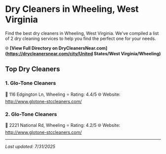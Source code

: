 # Dry Cleaners in Wheeling, West Virginia

Find the best dry cleaners in Wheeling, West Virginia. We've compiled a list of 2 dry cleaning services to help you find the perfect one for your needs.

🌐 **[View Full Directory on DryCleanersNear.com](https://drycleanersnear.com/city/United States/West Virginia/Wheeling)**

## Top Dry Cleaners

### 1. Glo-Tone Cleaners
📍 116 Edgington Ln, Wheeling
⭐ Rating: 4.4/5
🌐 Website: http://www.glotone-stccleaners.com/

### 2. Glo-Tone Cleaners
📍 2221 National Rd, Wheeling
⭐ Rating: 4.2/5
🌐 Website: http://www.glotone-stccleaners.com/


---

*Last updated: 7/31/2025*
